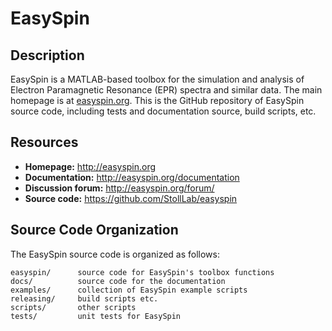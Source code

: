 # EasySpin

## Description

EasySpin is a MATLAB-based toolbox for the simulation and analysis of Electron Paramagnetic Resonance (EPR) spectra and similar data. The main homepage is at [easyspin.org](http://easysin.org). This is the GitHub repository of EasySpin source code, including tests and documentation source, build scripts, etc.

## Resources

- **Homepage:** <http://easyspin.org>
- **Documentation:** <http://easyspin.org/documentation>
- **Discussion forum:** <http://easyspin.org/forum/>
- **Source code:** <https://github.com/StollLab/easyspin>

## Source Code Organization

The EasySpin source code is organized as follows:

    easyspin/      source code for EasySpin's toolbox functions
	docs/          source code for the documentation
	examples/      collection of EasySpin example scripts
	releasing/     build scripts etc.
	scripts/       other scripts
    tests/         unit tests for EasySpin
